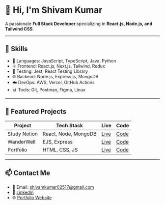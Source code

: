 # 👋 Hi, I'm Shivam Kumar

A passionate **Full Stack Developer** specializing in **React.js, Node.js, and Tailwind CSS**.

---

## 🧠 Skills

- 🔧 Languages: JavaScript, TypeScript, Java, Python
- ⚛️ Frontend: React.js, Next.js, Tailwind, Redux
- 🧪 Testing: Jest, React Testing Library
- 🌐 Backend: Node.js, Express.js, MongoDB
- ☁️ DevOps: AWS, Vercel, GitHub Actions
- 📊 Tools: Git, Postman, Figma, Linux

---

## 🚀 Featured Projects

| Project | Tech Stack | Live | Code |
|--------|------------|------|------|
| Study Notion | React, Node, MongoDB | [Live](https://study-notion.vercel.app) | [Code](https://github.com/kumarshivam04203/Study-Notion-ED-Tech-Platform) |
| WanderWell | EJS, Express | [Live](https://wanderwell.onrender.com) | [Code](https://github.com/kumarshivam04203/WanderWell) |
| Portfolio | HTML, CSS, JS | [Live](https://kumarshivam04203.github.io/Portfolio-Website/) | [Code](https://github.com/kumarshivam04203/Portfolio-Website) |

---

## 📫 Contact Me

- 📧 Email: shivamkumar02517@gmail.com
- 💼 [LinkedIn](https://www.linkedin.com/in/shivam-kumar-dev/)
- 🌐 [Portfolio Website](https://kumarshivam04203.github.io/Portfolio-Website/)
